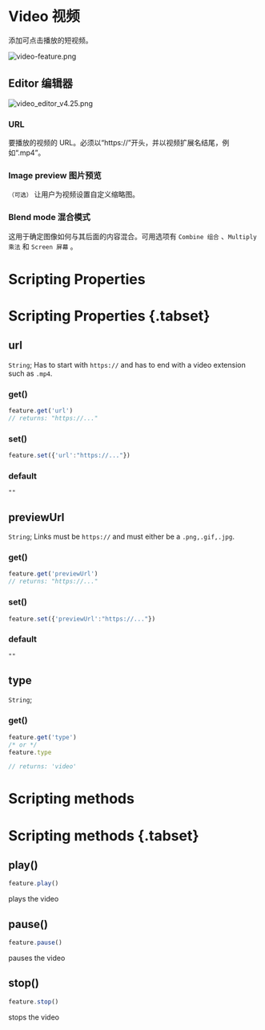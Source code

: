 # Video 视频

添加可点击播放的短视频。

![video-feature.png](https://wiki.cryptovoxels.com/video-feature.png)

## Editor 编辑器

![video_editor_v4.25.png](https://wiki.cryptovoxels.com/video_editor_v4.25.png)

### URL

要播放的视频的 URL。必须以“https://”开头，并以视频扩展名结尾，例如“.mp4”。

### Image preview 图片预览

`（可选）` 让用户为视频设置自定义缩略图。

### Blend mode 混合模式

这用于确定图像如何与其后面的内容混合。可用选项有 `Combine 组合` 、`Multiply 乘法` 和 `Screen 屏幕` 。



# Scripting Properties
# Scripting Properties {.tabset}
## url
`String`; Has to start with `https://` and has to end with a video extension such as `.mp4`.

### get()

```js
feature.get('url')
// returns: "https://..."
```

### set()

```js
feature.set({'url':"https://..."})
```

### default

`""`

## previewUrl
`String`; Links must be `https://` and must either be a `.png,.gif,.jpg`.

### get()

```js
feature.get('previewUrl')
// returns: "https://..."
```

### set()

```js
feature.set({'previewUrl':"https://..."})
```

### default

`""`

## type
`String`;

### get()

```js
feature.get('type')
/* or */
feature.type

// returns: 'video'
```


# Scripting methods
# Scripting methods {.tabset}

## play()

```js
feature.play()
```
plays the video

## pause()
```js
feature.pause()
```
pauses the video

## stop()
```js
feature.stop()
```
stops the video
